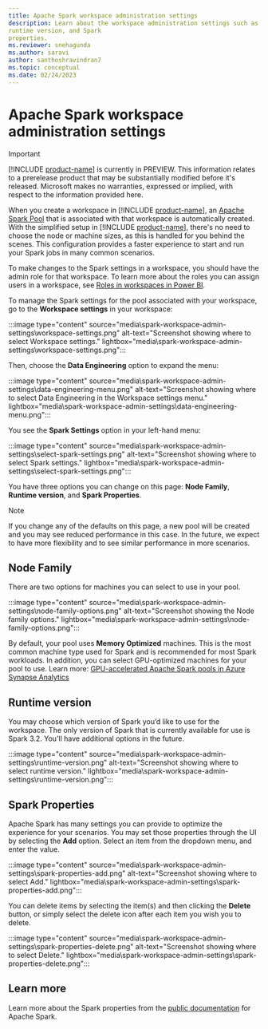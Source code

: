 ```yaml
---
title: Apache Spark workspace administration settings
description: Learn about the workspace administration settings such as Apache Spark node family. 
runtime version, and Spark 
properties. 
ms.reviewer: snehagunda
ms.author: saravi
author: santhoshravindran7
ms.topic: conceptual
ms.date: 02/24/2023
---
```


# Apache Spark workspace administration settings

> [!IMPORTANT]
> [!INCLUDE [product-name](../includes/product-name.md)] is currently in PREVIEW. This information relates to a prerelease product that may be substantially modified before it's released. Microsoft makes no warranties, expressed or implied, with respect to the information provided here.

When you create a workspace in [!INCLUDE [product-name](../includes/product-name.md)], an [Apache Spark Pool](/azure/synapse-analytics/spark/apache-spark-pool-configurations) that is associated with that workspace is automatically created. With the simplified setup in [!INCLUDE [product-name](../includes/product-name.md)], there's no need to choose the node or machine sizes, as this is handled for you behind the scenes. This configuration provides a faster experience to start and run your Spark jobs in many common scenarios.

To make changes to the Spark settings in a workspace, you should have the admin role for that workspace. To learn more about the roles you can assign users in a workspace, see [Roles in workspaces in Power BI](/power-bi/collaborate-share/service-roles-new-workspaces).

To manage the Spark settings for the pool associated with your workspace, go to the **Workspace settings** in your workspace:

:::image type="content" source="media\spark-workspace-admin-settings\workspace-settings.png" alt-text="Screenshot showing where to select Workspace settings." lightbox="media\spark-workspace-admin-settings\workspace-settings.png":::

Then, choose the **Data Engineering** option to expand the menu:

:::image type="content" source="media\spark-workspace-admin-settings\data-engineering-menu.png" alt-text="Screenshot showing where to select Data Engineering in the Workspace settings menu." lightbox="media\spark-workspace-admin-settings\data-engineering-menu.png":::

You see the **Spark Settings** option in your left-hand menu:

:::image type="content" source="media\spark-workspace-admin-settings\select-spark-settings.png" alt-text="Screenshot showing where to select Spark settings." lightbox="media\spark-workspace-admin-settings\select-spark-settings.png":::

You have three options you can change on this page: **Node Family**, **Runtime version**, and **Spark Properties**.

> [!NOTE]
> If you change any of the defaults on this page, a new pool will be created and you may see reduced performance in this case. In the future, we expect to have more flexibility and to see similar performance in more scenarios.

## Node Family

There are two options for machines you can select to use in your pool.

:::image type="content" source="media\spark-workspace-admin-settings\node-family-options.png" alt-text="Screenshot showing the Node family options." lightbox="media\spark-workspace-admin-settings\node-family-options.png":::

By default, your pool uses **Memory Optimized** machines. This is the most common machine type used for Spark and is recommended for most Spark workloads. In addition, you can select GPU-optimized machines for your pool to use. Learn more: [GPU-accelerated Apache Spark pools in Azure Synapse Analytics](/azure/synapse-analytics/spark/apache-spark-gpu-concept)

## Runtime version

You may choose which version of Spark you’d like to use for the workspace. The only version of Spark that is currently available for use is Spark 3.2. You'll have additional options in the future.

:::image type="content" source="media\spark-workspace-admin-settings\runtime-version.png" alt-text="Screenshot showing where to select runtime version." lightbox="media\spark-workspace-admin-settings\runtime-version.png":::

## Spark Properties

Apache Spark has many settings you can provide to optimize the experience for your scenarios. You may set those properties through the UI by selecting the **Add** option. Select an item from the dropdown menu, and enter the value.

:::image type="content" source="media\spark-workspace-admin-settings\spark-properties-add.png" alt-text="Screenshot showing where to select Add." lightbox="media\spark-workspace-admin-settings\spark-properties-add.png":::

You can delete items by selecting the item(s) and then clicking the **Delete** button, or simply select the delete icon after each item you wish you to delete.

:::image type="content" source="media\spark-workspace-admin-settings\spark-properties-delete.png" alt-text="Screenshot showing where to select Delete." lightbox="media\spark-workspace-admin-settings\spark-properties-delete.png":::

## Learn more

Learn more about the Spark properties from the [public documentation](https://spark.apache.org/docs/latest/configuration.html) for Apache Spark.
